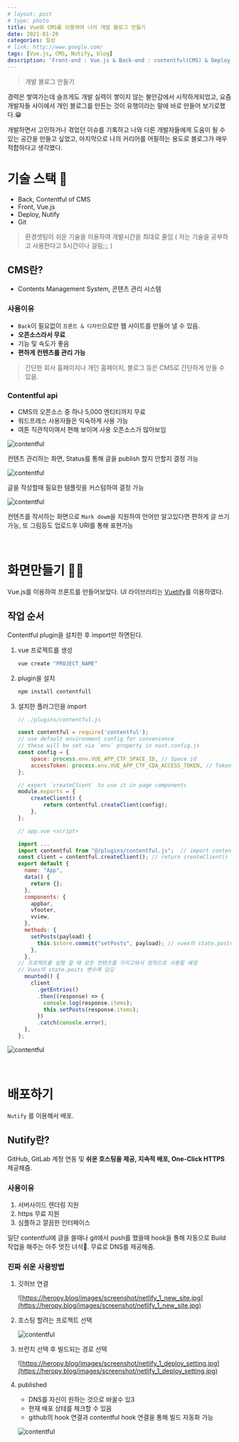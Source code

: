 ```yaml
---
# layout: post
# type: photo
title: Vue와 CMS를 이용하여 나의 개발 블로그 만들기
date: 2021-01-20
categories: 일상
# link: http://www.google.com/
tags: [Vue.js, CMS, Nutify, blog]
description: 'Front-end : Vue.js & Back-end : contentful(CMS) & Deploy : Nutify'
---
```


> 개발 블로그 만들기

경력은 쌓여가는데 슬프게도 개발 실력이 쌓이지 않는 불안감에서 시작하게되었고, 요즘 개발자들 사이에서 개인 블로그를 만든는 것이 유행이라는 말에 바로 만들어 보기로했다.😁

개발하면서 고민하거나 겪었던 이슈를 기록하고 나와 다른 개발자들에게 도움이 될 수 있는 공간을 만들고 싶었고, 마지막으로 나의 커리어를 어필하는 용도로 블로그가 매우 적합하다고 생각했다.

# 기술 스택 🔨

-   Back, Contentful of CMS
-   Front, Vue.js
-   Deploy, Nutify
-   Git

> 환경셋팅이 쉬운 기술을 이용하여 개발시간을 최대로 줄임 ( 저는 기술을 공부하고 사용한다고 5시간이나 걸림;;; )

## CMS란?

-   Contents Management System, 콘텐츠 관리 시스템

### 사용이유

-   `Back`이 필요없이 `프론트 & 디자인`으로만 웹 사이트를 만들어 낼 수 있음.
-   **오픈소스라서 무료**
-   기능 및 속도가 좋음
-   **편하게 컨텐츠를 관리 가능**

> 간단한 회사 홈페이지나 개인 홈페이지, 블로그 등은 CMS로 간단하게 만들 수 있음.

### Contentful api

-   CMS의 오픈소스 중 하나 5,000 엔티티까지 무료
-   워드프레스 사용자들은 익숙하게 사용 가능
-   여튼 직관적이여서 편해 보이며 사용 오픈소스가 많아보임

![contentful](/assets/post-img/make-dev-blog/Untitled00.png)

컨텐츠 관리하는 화면, Status를 통해 글을 publish 할지 안할지 결정 가능

![contentful](/assets/post-img/make-dev-blog/Untitled01.png)

글을 작성할때 필요한 템플릿을 커스텀하여 결정 가능

![contentful](/assets/post-img/make-dev-blog/Untitled02.png)

컨텐츠를 작서하는 화면으로 `Mark dowm`을 지원하여 언어만 알고있다면 편하게 글 쓰기 가능, 또 그림등도 업로드후 URI를 통해 표현가능

<br>

# 화면만들기 👨‍💻

Vue.js를 이용하여 프론트를 만들어보았다. UI 라이브러리는 [Vuetify](https://vuetifyjs.com/en/)를 이용하였다.

## 작업 순서

Contentful plugin을 설치한 후 import만 하면된다.

1. vue 프로젝트를 생성

    ```bash
    vue create "PROJECT_NAME"
    ```

2. plugin을 설치

    ```bash
    npm install contentfull
    ```

3. 설치한 플러그인을 import

    ```jsx
    // ./plugins/contentful.js

    const contentful = require('contentful');
    // use default environment config for convenience
    // these will be set via `env` property in nuxt.config.js
    const config = {
    	space: process.env.VUE_APP_CTF_SPACE_ID, // Space id
    	accessToken: process.env.VUE_APP_CTF_CDA_ACCESS_TOKEN, // Token
    };

    // export `createClient` to use it in page components
    module.exports = {
    	createClient() {
    		return contentful.createClient(config);
    	},
    };
    ```

    ```jsx
    // app.vue <script>

    import ...
    import contentful from "@/plugins/contentful.js";  // import contentful
    const client = contentful.createClient(); // return createClient()
    export default {
      name: "App",
      data() {
        return {};
      },
      components: {
        appbar,
        vfooter,
        vview,
      },
      methods: {
        setPosts(payload) {
          this.$store.commit("setPosts", payload); // vuex의 state.posts에 넣는 메소드
        },
      },
    // 프로젝트를 실행 할 때 모든 컨텐츠를 가지고와서 정적으로 사용할 예정
    // Vuex의 state.posts 변수에 담김
      mounted() {
        client
          .getEntries()
          .then((response) => {
            console.log(response.items);
            this.setPosts(response.items);
          })
          .catch(console.error);
      },
    };

    ```

![contentful](/assets/post-img/make-dev-blog/Untitled03.png)

<br>

# 배포하기

`Nutify` 를 이용해서 배포.

## Nutify란?

GitHub, GitLab 계정 연동 및 **쉬운 호스팅을 제공, 지속적 배포, One-Click HTTPS** 제공해줌.

### 사용이유

1. 서버사이드 렌더링 지원
2. https 무료 지원
3. 심플하고 깔끔한 인터페이스

일단 contentful에 글을 쓸때나 git에서 push를 했을때 hook을 통해 자동으로 Build 작업을 해주는 아주 멋진 녀석🤣. 무료로 DNS를 제공해줌.

### 진짜 쉬운 사용방법

1. 깃허브 연결

    ![https://heropy.blog/images/screenshot/netlify_1_new_site.jpg](https://heropy.blog/images/screenshot/netlify_1_new_site.jpg)

2. 호스팅 할려는 프로젝트 선택

    ![contentful](/assets/post-img/make-dev-blog/Untitled04.png)

3. 브런치 선택 후 빌드되는 경로 선택

    ![https://heropy.blog/images/screenshot/netlify_1_deploy_setting.jpg](https://heropy.blog/images/screenshot/netlify_1_deploy_setting.jpg)

4. published

    -   DNS를 자신이 원하는 것으로 바꿀수 있3
    -   현재 배포 상테를 체크할 수 있음
    -   github의 hook 연결과 contentful hook 연결을 통해 빌드 자동화 가능

    ![contentful](/assets/post-img/make-dev-blog/Untitled05.png)
